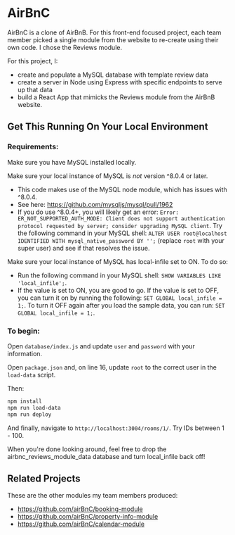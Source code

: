# AirBnC

AirBnC is a clone of AirBnB.  For this front-end focused project, each team member picked a single module from the website to re-create using their own code.  I chose the Reviews module.

For this project, I: 
- create and populate a MySQL database with template review data
- create a server in Node using Express with specific endpoints to serve up that data
- build a React App that mimicks the Reviews module from the AirBnB website.

## Get This Running On Your Local Environment

### Requirements:
Make sure you have MySQL installed locally.

Make sure your local instance of MySQL is *not* version ^8.0.4 or later.
- This code makes use of the MySQL node module, which has issues with ^8.0.4.
- See here: https://github.com/mysqljs/mysql/pull/1962	
- If you do use ^8.0.4+, you will likely get an error: `Error: ER_NOT_SUPPORTED_AUTH_MODE: Client does not support authentication protocol requested by server; consider upgrading MySQL client`.  Try the following command in your MySQL shell: `ALTER USER root@localhost IDENTIFIED WITH mysql_native_password BY '';` (replace `root` with your super user) and see if that resolves the issue.
	
Make sure your local instance of MySQL has local-infile set to ON.  To do so:
- Run the following command in your MySQL shell: `SHOW VARIABLES LIKE 'local_infile';`.
- If the value is set to ON, you are good to go.  If the value is set to OFF, you can turn it on by running the following: `SET GLOBAL local_infile = 1;`.  To turn it OFF again after you load the sample data, you can run: `SET GLOBAL local_infile = 1;`.

### To begin:
Open `database/index.js` and update `user` and `password` with your information.

Open `package.json` and, on line 16, update `root` to the correct user in the `load-data` script.

Then:
```sh
npm install
npm run load-data
npm run deploy
```

And finally, navigate to `http://localhost:3004/rooms/1/`.  Try IDs between 1 - 100.

When you're done looking around, feel free to drop the airbnc_reviews_module_data database and turn local_infile back off!

## Related Projects

These are the other modules my team members produced:

  - https://github.com/airBnC/booking-module
  - https://github.com/airBnC/property-info-module
  - https://github.com/airBnC/calendar-module


